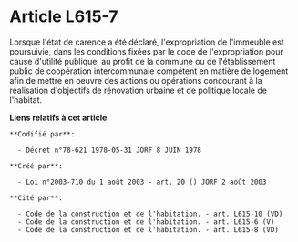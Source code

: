 # Article L615-7

Lorsque l'état de carence a été déclaré, l'expropriation de l'immeuble est poursuivie, dans les conditions fixées par le code
de l'expropriation pour cause d'utilité publique, au profit de la commune ou de l'établissement public de coopération
intercommunale compétent en matière de logement afin de mettre en oeuvre des actions ou opérations concourant à la
réalisation d'objectifs de rénovation urbaine et de politique locale de l'habitat.

**Liens relatifs à cet article**

	**Codifié par**:

	  - Décret n°78-621 1978-05-31 JORF 8 JUIN 1978

	**Créé par**:

	  - Loi n°2003-710 du 1 août 2003 - art. 20 () JORF 2 août 2003

	**Cité par**:

	  - Code de la construction et de l'habitation. - art. L615-10 (VD)
	  - Code de la construction et de l'habitation. - art. L615-6 (V)
	  - Code de la construction et de l'habitation. - art. L615-8 (VD)
